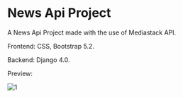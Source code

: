 # News Api Project

A News Api Project made with the use of Mediastack API.

Frontend: CSS, Bootstrap 5.2.

Backend: Django 4.0.

Preview:

![1](https://user-images.githubusercontent.com/86254474/168484579-305b2d1d-3cea-4364-b992-fcfad9464b41.png)

